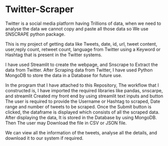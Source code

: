 # Twitter-Scraper
Twitter is a social media platform having Trillions of data, when we need to analyse the data we cannot copy and paste all those data so We use SNSCRAPE python package.

This is my project of getting data like Tweets, date, id, url, tweet content, user,reply count, retweet count, language from Twitter using a Keyword or Hashtag that is present in the Twitter systems.

I have used Streamlit to create the webpage, and Snscrape to Extract the data from Twitter. After Scraping data from Twitter, I have used Python MongoDB to store the data in a Database for future use.

In the program that I have attached to this Repository, The workflow that I constructed is,
  I have imported the required libraries like pandas, snscarpe, and streamlit
  Created my front end by using streamlit text inputs and button
  The user is required to provide the Username or Hashtag to scraped, Date range and number of tweets to be scraped.
  Once the Submit button is clicked, the dataframe is displayed which consists of all the scraped data.
  After displaying the data, It is stored in the Database by using MongoDB. 
  Then The user may Download the file in CSV or JSON file.

We can view all the information of the tweets, analyse all the details, and download it to our system if required.
